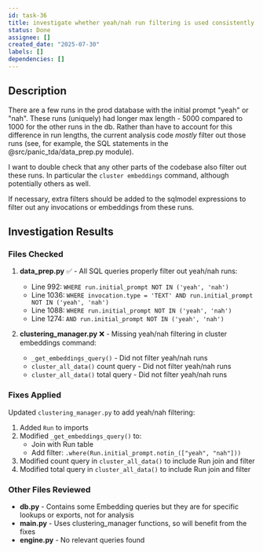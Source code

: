 ```yaml
---
id: task-36
title: investigate whether yeah/nah run filtering is used consistently
status: Done
assignee: []
created_date: "2025-07-30"
labels: []
dependencies: []
---
```


## Description

There are a few runs in the prod database with the initial prompt "yeah" or
"nah". These runs (uniquely) had longer max length - 5000 compared to 1000 for
the other runs in the db. Rather than have to account for this difference in run
lengths, the current analysis code _mostly_ filter out those runs (see, for
example, the SQL statements in the @src/panic_tda/data_prep.py module).

I want to double check that any other parts of the codebase also filter out
these runs. In particular the `cluster embeddings` command, although potentially
others as well.

If necessary, extra filters should be added to the sqlmodel expressions to
filter out any invocations or embeddings from these runs.

## Investigation Results

### Files Checked

1. **data_prep.py** ✅ - All SQL queries properly filter out yeah/nah runs:

   - Line 992: `WHERE run.initial_prompt NOT IN ('yeah', 'nah')`
   - Line 1036:
     `WHERE invocation.type = 'TEXT' AND run.initial_prompt NOT IN ('yeah', 'nah')`
   - Line 1088: `WHERE run.initial_prompt NOT IN ('yeah', 'nah')`
   - Line 1274: `AND run.initial_prompt NOT IN ('yeah', 'nah')`

2. **clustering_manager.py** ❌ - Missing yeah/nah filtering in cluster
   embeddings command:
   - `_get_embeddings_query()` - Did not filter yeah/nah runs
   - `cluster_all_data()` count query - Did not filter yeah/nah runs
   - `cluster_all_data()` total query - Did not filter yeah/nah runs

### Fixes Applied

Updated `clustering_manager.py` to add yeah/nah filtering:

1. Added `Run` to imports
2. Modified `_get_embeddings_query()` to:
   - Join with Run table
   - Add filter: `.where(Run.initial_prompt.notin_(["yeah", "nah"]))`
3. Modified count query in `cluster_all_data()` to include Run join and filter
4. Modified total query in `cluster_all_data()` to include Run join and filter

### Other Files Reviewed

- **db.py** - Contains some Embedding queries but they are for specific lookups
  or exports, not for analysis
- **main.py** - Uses clustering_manager functions, so will benefit from the
  fixes
- **engine.py** - No relevant queries found
